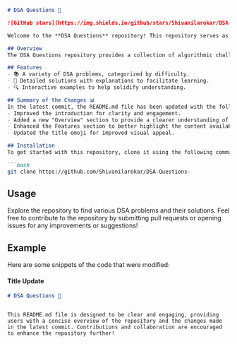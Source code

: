 ```markdown
# DSA Questions 🤖

![GitHub stars](https://img.shields.io/github/stars/Shivanilarokar/DSA-Questions-?style=social) ![GitHub forks](https://img.shields.io/github/forks/Shivanilarokar/DSA-Questions-?style=social)

Welcome to the **DSA Questions** repository! This repository serves as a comprehensive resource for anyone looking to practice Data Structures and Algorithms (DSA). It includes a variety of problems ranging from basic to advanced levels, along with detailed solutions to help learners enhance their data structures and algorithms skills.

## Overview
The DSA Questions repository provides a collection of algorithmic challenges that are designed to improve your problem-solving skills.

## Features
- 📚 A variety of DSA problems, categorized by difficulty.
- 📝 Detailed solutions with explanations to facilitate learning.
- 🔍 Interactive examples to help solidify understanding.

## Summary of the Changes 📊
In the latest commit, the README.md file has been updated with the following enhancements:
- Improved the introduction for clarity and engagement.
- Added a new "Overview" section to provide a clearer understanding of the repository's purpose.
- Enhanced the Features section to better highlight the content available in the repository.
- Updated the title emoji for improved visual appeal.

## Installation
To get started with this repository, clone it using the following command:

```bash
git clone https://github.com/Shivanilarokar/DSA-Questions-
```

## Usage
Explore the repository to find various DSA problems and their solutions. Feel free to contribute to the repository by submitting pull requests or opening issues for any improvements or suggestions!

## Example
Here are some snippets of the code that were modified:

#### Title Update
```markdown
# DSA Questions 🤖
```
```

This README.md file is designed to be clear and engaging, providing users with a concise overview of the repository and the changes made in the latest commit. Contributions and collaboration are encouraged to enhance the repository further!